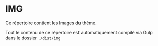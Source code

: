 # IMG

Ce répertoire contient les Images du thème.

Tout le contenu de ce répertoire est automatiquement compilé via Gulp dans le dossier `./dist/img`
